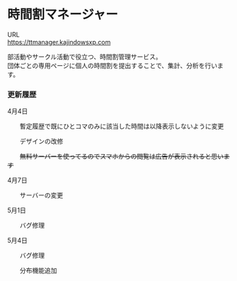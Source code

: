 # 時間割マネージャー
URL  
https://ttmanager.kajindowsxp.com

部活動やサークル活動で役立つ、時間割管理サービス。  
団体ごとの専用ページに個人の時間割を提出することで、集計、分析を行います。

<h3>更新履歴</h3>
<p>4月4日</p>
<p>　　暫定履歴で既にひとコマのみに該当した時間は以降表示しないように変更</p>
<p>　　デザインの改修</p>
<p>　　<del>無料サーバーを使ってるのでスマホからの閲覧は広告が表示されると思います</del></p>
<p>4月7日</p>
<p>　　サーバーの変更</p>
<p>5月1日</p>
<p>　　バグ修理</p>
<p>5月4日</p>
<p>　　バグ修理</p>
<p>　　分布機能追加</p>